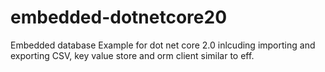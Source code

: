 # embedded-dotnetcore20
Embedded database Example for dot net core 2.0 inlcuding importing and exporting CSV, key value store and orm client similar to eff.
